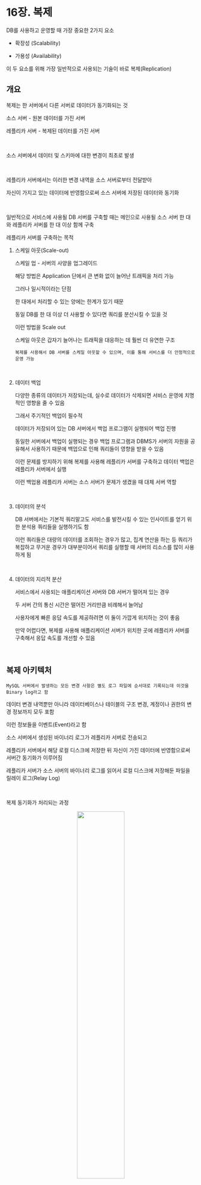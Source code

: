 # 16장. 복제

DB를 사용하고 운영할 때 가장 중요한 2가지 요소

- 확장성 (Scalability)

- 가용성 (Availability)

이 두 요소를 위해 가장 일반적으로 사용되는 기술이 바로 복제(Replication)

## 개요

복제는 한 서버에서 다른 서버로 데이터가 동기화되는 것

소스 서버 - 원본 데이터를 가진 서버 

레플리카 서버 - 복제된 데이터를 가진 서버

<br>

소스 서버에서 데이터 및 스키마에 대한 변경이 최초로 발생

<br>

레플리카 서버에서는 이러한 변경 내역을 소스 서버로부터 전달받아 

자신이 가지고 있는 데이터에 반영함으로써 소스 서버에 저장된 데이터와 동기화

<br>

일반적으로 서비스에 사용될 DB 서버를 구축할 때는 메인으로 사용될 소스 서버 한 대와 레플리카 서버를 한 대 이상 함께 구축

레플리카 서버를 구축하는 목적

1. 스케일 아웃(Scale-out)

    스케일 업 - 서버의 사양을 업그레이드

    해당 방법은 Application 단에서 큰 변화 없이 늘어난 트래픽을 처리 가능

    그러나 일시적이라는 단점

    한 대에서 처리할 수 있는 양에는 한계가 있기 때문

    동일 DB를 한 대 이상 더 사용할 수 있다면 쿼리를 분산시킬 수 있을 것

    이런 방법을 Scale out

    스케일 아웃은 갑자기 늘어나는 트래픽을 대응하는 데 훨씬 더 유연한 구조

    `복제를 사용해서 DB 서버를 스케일 아웃할 수 있으며, 이를 통해 서비스를 더 안정적으로 운영 가능`

<br>

2. 데이터 백업

    다양한 종류의 데이터가 저장되는데, 실수로 데이터가 삭제되면 서비스 운영에 치명적인 영향을 줄 수 있음

    그래서 주기적인 백업이 필수적

    데이터가 저장되어 있는 DB 서버에서 백업 프로그램이 실행되어 백업 진행

    동일한 서버에서 백업이 실행되는 경우 백업 프로그램과 DBMS가 서버의 자원을 공유해서 사용하기 때문에 백업으로 인해 쿼리들이 영향을 받을 수 있음

    이런 문제를 방지하기 위해 복제를 사용해 레플리카 서버를 구축하고 데이터 백업은 레플리카 서버에서 실행

    이런 백업용 레플리카 서버는 소스 서버가 문제가 생겼을 때 대체 서버 역할

<br>

3. 데이터의 분석

    DB 서버에서는 기본적 쿼리말고도 서비스를 발전시킬 수 있는 인사이트를 얻기 위한 분석용 쿼리들을 실행하기도 함

    이런 쿼리들은 대량의 데이터를 조회하는 경우가 많고, 집계 연산을 하는 등 쿼리가 복잡하고 무거운 경우가 대부분이어서 쿼리를 실행할 때 서버의 리소스를 많이 사용하게 됨

<br>

4. 데이터의 지리적 분산

    서비스에서 사용되는 애플리케이션 서버와 DB 서버가 떨어져 있는 경우

    두 서버 간의 통신 시간은 떨어진 거리만큼 비례해서 늘어남

    사용자에게 빠른 응답 속도를 제공하려면 이 둘이 가깝게 위치하는 것이 좋음

    만약 어렵다면, 복제를 사용해 애플리케이션 서버가 위치한 곳에 레플리카 서버를 구축해서 응답 속도를 개선할 수 있음


<br>

## 복제 아키텍처

`MySQL 서버에서 발생하는 모든 변경 사항은 별도 로그 파일에 순서대로 기록되는데 이것을 Binary log라고 함`

데이터 변경 내역뿐만 아니라 데이터베이스나 테이블의 구조 변경, 계정이나 권한의 변경 정보까지 모두 포함

이런 정보들을 이벤트(Event)라고 함

소스 서버에서 생성된 바이너리 로그가 레플리카 서버로 전송되고

레플리카 서버에서 해당 로컬 디스크에 저장한 뒤 자신이 가진 데이터에 반영함으로써 서버간 동기화가 이루어짐

레플리카 서버가 소스 서버의 바이너리 로그를 읽어서 로컬 디스크에 저장해둔 파일을 릴레이 로그(Relay Log)

<br>

복제 동기화가 처리되는 과정

<p align="center"><img src="./images/16_1.png" width="50%"></p>

<br>

MySQL의 복제는 세 개의 스레드에 의해 작동하는데

이 세 스레드 중 하나는 소스 서버에 존재

나머지 2개의 스레드는 레플리카 서버에 존재

<br>

각 스레드의 역할

- 바이너리 로그 덤프 스레드(Binary Log Dump Thread)

    레플리카 서버는 데이터 동기화를 위해 소스 서버에 접속해 바이너리 로그 정보를 요청

    `소스 서버에서는 레플리카 서버가 연결될 때 내부적으로 바이너리 로그 덤프 스레드를 생성해서 바이너리 로그의 내용을 레플리카 서버로 전송`

    레플리카로 보낼 각 이벤트를 읽을 때 일시적으로 바이너리 로그에 잠금을 수행하며, 이벤트를 읽고난 후에는 바로 잠금 해제

    소스 서버에서 SHOW PROCESSLIST 명령을 통해 확인 가능

<br>

- 레플리케이션 I/O 스레드(Replication I/O Thread)

    복제가 시작(START REPLICA 또는 START SLAVE)되면 레플리카 서버는 I/O 스레드를 생성하고, 복제가 멈추면(STOP REPLICA 또는 STOP SLAVE) I/O 스레드는 종료

    I/O 스레드는 소스 서버의 바이너리 로그 덤프 스레드로부터 바이너리 로그 이벤트를 가져와 로켈 서버의 파일(릴레이 로그)로 저장하는 역할을 담당

    `소스 서버의 바이너리 로그를 읽어서 파일로 쓰는 역할만 하기에 I/O 스레드라고 명명`

    이 스레드의 상태는 MySQL의 복제 현황을 보여주는 SHOW REPLICA STATUS(SHOW SLAVE STATUS) 명령의 결과에서 
    
    Replica_IO_Running(또는 Slave_IO_running) 칼럼에 표시된 값을 통해 확인

<br>

- 레플리케이션 SQL 스레드(Replication SQL Thread)

    레플리케이션 I/O 스레드가 소스 서버로부터 가져온 바이너리 로그 이벤트들을 로컬 파일로 기록하는 역할이라면

    레플리케이션 SQL 스레드는 I/O 스레드에 의해 작성된 릴레이 로그 파일의 이벤트들을 읽고 실행

    스레드의 상태는 MySQL의 복제 현황을 보여주는 SHOW REPLICA STATUS(SHOW SLAVE STATUS) 명령의 결과에서 
    
    Replica_SQL_Running(또는 Slave_SQL_running) 칼럼에 표시된 값을 통해 확인


<br>

레플리카 서버에서 레플리케이션 I/O 스레드와 SQL 스레드는 서로 독립적으로 동작

그러므로 만약 SQL 스레드에서 이벤트를 적용하는 게 느리더라도 I/O 스레드는 정상적으로 소스 서버로부터 이벤트를 읽어올 수 있음

레플리카 서버에 문제가 생기더라도 소스 서버는 전혀 영향을 받지 않음

하지만 소스 서버에 문제가 생기면 레플리카 서버의 I/O 스레드가 정상적으로 동작하지 않게 되면 복제는 에러를 발생시키고 바로 중단

<br>

복제가 시작되면 레플리카 서버는 릴레이 로그를 비롯해서 총 3가지 유형의 복제 관련 데이터를 생성하고 관리

- 릴레이 로그(Relay Log)

    `레플리케이션 I/O 스레드에 의해 작성되는 파일로, 소스 서버의 바이너리 로그에서 읽어온 이벤트(트랜잭션) 정보가 저장`

    릴레이 로그는 바이너리 로그와 마찬가지로 현재 존재하는 릴레이 로그 파일의 목록이 담긴 인덱스 파일과 실제 이벤트 정보가 저장돼 있는 로그 파일들로 구성

    릴레이 로그에 저장된 트랜잭션 이벤트들은 레플리케이션 SQL 스레드에 의해 레플리카 서버에 적용

<br>

- 커넥션 메타데이터(Connection Metadata)

    레플리케이션 I/O 스레드에서 `소스 서버로 연결할 때 사용하는 DB 계정 정보 및 현재 읽고 있는 소스 서버의 바이너리 파일명과 파일 내 위치 값` 등이 담겨져 있으며
    
    mysql.slave_master_info 테이블에 저장

<br>

- 어플라이어 메타데이터(Applier Metadata)

    `레플리케이션 SQL 스레드에서 릴레이 로그로 저장된 소스 서버의 이벤트들을 레플리카 서버에 적용(Replay)하는 컴포넌트를 어플라이어(Applier)`라고 함

    어플라이어 메타데이터는 최근 적용된 이벤트에 대해 해당 이벤트가 저장돼 있는 릴레이 로그 파일명과 파일 내 위치 정보 등을 담고 있고
    
    레플리케이션 SQL 스레드는 이 정보들을 바탕으로 레플리카 서버에 나머지 이벤트들을 적용

    mysql.slave_relay_log_info 테이블에 저장

<br>

커넥션과 어플라이어 메타데이터는 MySQL의 시스템 변수인 master_info_repository와 relay_log_info_repository를 통해 어떤 형태로 데이터를 관리할지 설정할 수 있는데

설정 가능한 값으로는 FILE과 TABLE의 두 가지가 존재

FILE로 설정하면 커넥션 메타데이터와 어플라이어 메타데이터는 각각 MySQL의 데이터 디렉터리에서 master.info와 relay-log.info라는 파일로 관리되며

두 파일의 경로는 --master-info-file 옵션과 relay_log_info_file 시스템 변수를 이용해 사용자가 원하는 경로의 파일로 지정할 수 있음

<br>

TABLE로 설정하면 `mysql db 내 slave_master_info와 slave_relay_log_info 테이블에 각각의 데이터가 저장`

<br>

이 두 시스템 변수들은 MySQL 8.0.2 버전부터 `기본 값이 TABLE로 변경`됐으며,

FILE 타입은 향후 버전에서 제거될 예정

FILE로 설정하는 경우 레플리케이션 I/O 스레드와 SQL 스레드가 동작할 때 이 두 파일의 내용이 동기화되지 않는 경우가 빈번하게 발생

예를 들어, 레플리카 서버가 비정상 종료가 되면 실제 적용된 바이너리 로그 위치와 파일에 저장된 위치가 일치하지 않거나 파일 자체가 손상되어 복제가 재시작되지 못하는 경우가 발생하곤 했음

<br>

TABLE로 설정하면 두 정보들이 모두 InnoDB 스토리지 엔진 기반의 테이블로 관리되고

특히 `레플리케이션 SQL 스레드가 트랜잭션을 적용할 때 slave_relay_log_info 테이블의 데이터도 같은 시점에 아토믹하게 업데이트되므로 MySQL이 갑자기 종료됐다고 하더라도 다시 구동했을 때 문제없이 복제 진행 가능`

이를 크래시 세이프 복제(crash-safe replication)이라고 함

<br>

## 복제 타입

소스 서버의 바이너리 로그에 기록된 변경 내역(바이너리 로그 이벤트)들을 식별하는 방식에 따라 바이너리 로그 파일 위치 기반 복제(Binary Log File Position Based Replication)와 글로벌 트랜잭션 ID 기반 복제(Global Transaction Identifiers Based Replication)로 나뉨

<br>

### 바이너리 로그 파일 위치 기반 복제

바이너리 로그 파일 위치 기반 복제는 MySQL에 복제 기능이 처음 도입됐을 때부터 제공된 방식으로

레플리카 서버에서 소스 서버의 바이너리 로그 파일명과 파일 내에서의 위치(Offset 또는 Position)로 개별 바이너리 로그 이벤트를 식별해서 복제가 진행되는 형태를 말함

<br>

`복제를 처음 구축할 때 레플리카 서버에 소스 서버의 어떤 이벤트부터 동기화를 수행할 것인가에 대한 정보를 설정해야 함`

또한, 복제가 설정된 레플리카 서버는 소스 서버의 어느 이벤트까지 로컬 디스크로 가져왔고 또 적용했는지에 대한 정보를 관리하며, 소스 서버에 해당 정보를 전달해 그 이후의 바이너리 로그 이벤트들을 가져옴

따라서 소스 서버에서 발생한 각 이벤트에 대한 식별이 반드시 필요

<br>

`바이너리 로그 파일 위치 기반 복제에서는 이런 이벤트 하나하나를 소스 서버의 바이너리 로그 파일명과 파일 내에서의 위치 값(File Offset)의 조합으로 식별`

레플리카 서버에서는 이처럼 각 이벤트들을 식별하고 자신의 적용 내역을 추적함으로써 복제를 일시적으로 중단할 수 있으며 재개할 때도 자신이 마지막으로 적용했던 이벤트 이후의 이벤트들을 다시 읽어올 수 있음

<br>

복제에 참여한 MySQL 서버들이 모두 고유한 server_id 값을 가지고 있어야 한다는 것도 중요한 부분

바이너리 로그에는 각 이벤트별로 이 이벤트가 최초로 발생한 MySQL 서버를 식별하기 위해 server_id 값도 저장됨

server_id는 MySQL 서버의 시스템 변수 중 하나로 사용자가 MySQL 서버마다 원하는 값으로 설정할 수 있고 기본값은 1

<br>

`바이너리 로그 파일에 기록된 이벤트가 레플리카 서버에 설정된 server_id 값과 동일한 server_id 값을 가지는 경우 레플리카 서버에서는 해당 이벤트를 적용하지 않고 무시하게 됨`

자신의 서버에서 발생한 이벤트로 간주해서 적용하지 않기 때문

이러한 부분을 제대로 인지하고 사용하지 않으면 복제가 의도한 방향과는 다르게 동작할 수 있음

바이너리 로그 파일 위치 기반으로 복제를 구축할 때 이 점을 반드시 숙지해서 고유한 server_id 값을 갖도록 설정해야 함

> server_id를 바꿔야겠네?

<br>

#### 바이너리 로그 파일 위치 기반의 복제 구축

복제를 설정할 때는 각 서버에 데이터가 이미 존재하는지 여부와 복제를 어떻게 활용할 것인지 등에 따라 복제 설정 과정과 구축 방법이 달라짐

1대로 구성해서 사용하던 MySQL 서버에 새로운 레플리카 서버를 바이너리 로그 파일 위치 기반의 복제로 연결하는 과정을 살펴보자

<br>

##### 설정 준비

소스 서버에서 반드시 바이너리 로그가 활성화돼 있어야 하며,

바이너리 로그 파일 위치 기반 복제 설정을 위해서는 복제 구성원이 되는 각 서버가 고유한 server_id를 가져야 함

바이너리 로그는 기본적으로 활성화되어 있으며 데이터 디렉터리 밑에 binlog 라는 이름으로 바이너리 로그 파일이 자동으로 생성

server_id는 기본적으로 1로 설정되는데, 각각 고유한 값을 가져야 하기에 기본 값이 아닌 다른 값으로 설정하는 것이 좋음

추가적으로 필요에 따라 바이너리 로그 동기화 방식, 바이너리 로그를 캐시하기 위한 메모리 크기, 바이너리 로그 파일 크기, 보관 주기 등을 지정 가능

<p align="center"><img src="./images/16_2.png" width="60%"></p>

<br>

현재 사용되고 있는 바이너리 로그 파일의 이름은 "binlog.000007"이며 위치는 22449라는 것을 알 수 있음

위치는 실제 파일의 바이트 수를 의미하며 그냥 위치 값이라고 생각하면 됨

MySQL 서버가 트랜잭션을 계속 처리하고 있는 중이라면 이 값은 계속 증가할 것


<br>

레플리카 서버도 고유한 server_id만 설정해도 됨

복제를 위해 생성하는 릴레이 로그 파일도 복제 설정시 기본적으로 데이터 디렉터리 밑에 자동 생성

relay_log 시스템 변수로 파일 위치나 파일명을 따로 설정 가능

릴레이 로그에 기록된 이벤트가 적용되면 레플리카 서버가 자동으로 삭제

relay_log_purge 시스템 변수로 자동 삭제가 아닌 유지도 가능

레플리카 서버는 읽기 전용으로 read_only 설정도 함께 사용하는 편이 좋고

소스 서버 장애로 레플리카 서버가 소스 서버로 승격될 수 있음을 고려하면 log_slave_updates 시스템 변수도 명시하는 것이 좋음

복제에 의한 데이터 변경 사항은 자신의 바이너리 로그에 기록하지 않는데 log_slave_updates 시스템 변수로 기록 가능하게 변경 가능

<br>

##### 복제 계정 준비

레플리카 서버가 사용할 계정을 복제용 계정

새로운 계정을 만들 필요 없이 기존 사용 중인 계정에 복제 관련 권한을 추가로 부여해도 되지만

복제에서 사용되는 계정의 비밀번호는 커넥션 메타데이터에 평문으로 저장되므로

보안 측면을 고려해서 복제에 사용되는 권한만 주어진 별도의 계정을 생성해 사용하는 것이 좋음

<br>

복제용 계정은 복제를 시작하기 전 소스 서버에 미리 준비돼 있어야 하며 반드시 REPLICATION SLAVE 권한을 가지고 있어야 함

<p align="center"><img src="./images/16_3.png" width="60%"></p>

<br>

##### 데이터 복사

이제 소스 서버의 데이터를 레플리카 서버로 가져와서 적재해야 하는데

mysqldump 같은 툴을 이용해 소스 서버에서 데이터를 내려받아 레플리카 서버로 복사하면 됨

<br>

mysqldump로 소스 서버 데이터를 덤프할 때는 --single-transaction과 --master-data라는 두 옵션을 반드시 사용

`--single-transaction` 옵션은 데이터를 덤프할 때 하나의 트랜잭션을 사용해 덤프가 진행되게 해서 

mysqldump가 테이블이나 레코드에 잠금을 걸지 않고 InnoDB 테이블들에 대해 일관된 데이터를 덤프받을 수 있게 함

<br>

`--master-data` 옵션은 덤프 시작 시점의 소스를 서버의 바이너리 로그 파일명과 위치 정보를 포함하는 복제 설정 구문(CHANGE REPLICATION SOURCE TO 또는 CHANGE MASTER TO)이 덤프 파일 헤더에 기록될 수 있게 하는 옵션으로 ,복제 연결을 위해 반드시 필요한 옵션

<br>

--master-data 옵션을 사용할 때 mysqldump는 MySQL 서버에서 FLUSH TABLES WITH READ LOCK 명령을 실행해 글로벌 락을 거는데 이는 바이너리 로그의 위치(사이즈)를 순간적으로 고정시키기 위함


옵션을 1 또는 2로 설정할 수 있으며,

1로 설정되면 덤프 파일 내의 복제 설정 구문(CHANGE REPLICATION SOURCE TO 또는 CHANGE MASTER TO)이 실제 실행 가능한 형태로 기록

2로 설정되면 해당 구문이 주석으로 처리되어 참조만 할 수 있는 형태로 기록

<p align="center"><img src="./images/16_4.png" width="80%"></p>

파일명 앞에 주소를 넣으면 해당 주소로 저장이 되며 파일명만 적으면 현재 위치에 파일이 저장됨

<details>
<summary>각 명령어에 대한 의미</summary>

#### `--opt`

`--opt` 옵션은 다음의 여러 옵션을 결합한 것입니다. 이는 기본적으로 데이터베이스 덤프의 속도를 높이고, 백업 및 복원의 효율성을 향상시키기 위해 사용됩니다. 

`--opt`는 기본적으로 `mysqldump`에 포함되어 있습니다. `--opt`는 다음 옵션들을 포함합니다:

- `--add-drop-table`: 각 테이블 덤프 전에 `DROP TABLE` 문을 추가합니다.
- `--add-locks`: 덤프하는 동안 각 테이블에 `LOCK TABLES` 문을 추가합니다.
- `--create-options`: 테이블 생성 시 추가적인 옵션을 포함합니다.
- `--disable-keys`: 데이터가 삽입되는 동안 외래 키 검사를 비활성화합니다.
- `--extended-insert`: 여러 행을 포함하는 INSERT 문을 사용하여 덤프 파일의 크기를 줄이고, 덤프 및 로드 속도를 높입니다.
- `--quick`: `SELECT` 문을 실행할 때, 서버가 데이터를 하나씩 클라이언트로 보내도록 합니다.
- `--lock-tables`: 덤프를 생성하는 동안 테이블을 잠급니다.
- `--set-charset`: 덤프 파일에 캐릭터 세트를 설정합니다.

`--opt`를 사용하면 위의 옵션들이 모두 활성화되어 덤프 과정이 최적화됩니다.

#### `--routines`

`--routines` 옵션은 데이터베이스 내의 저장 프로시저 및 함수를 포함합니다. 이를 사용하지 않으면, 덤프 파일에 이러한 객체들이 포함되지 않습니다.

- **사용 예시**: 데이터베이스에 저장 프로시저와 함수가 많이 사용될 경우, 백업 및 복원 시 이 옵션을 사용하여 해당 객체들을 포함할 수 있습니다.

#### `--triggers`

`--triggers` 옵션은 테이블에 정의된 트리거를 포함합니다. 기본적으로 `mysqldump`는 트리거를 덤프하지 않으므로, 이 옵션을 명시적으로 지정해야 합니다.

- **사용 예시**: 데이터베이스에 트리거가 정의되어 있는 경우, 백업 및 복원 시 이 옵션을 사용하여 해당 트리거를 포함할 수 있습니다.

#### `--hex-blob`

`--hex-blob` 옵션은 BLOB 및 BINARY 데이터를 16진수 형식으로 덤프합니다. 이는 BLOB 데이터를 보다 안전하게 덤프하고 복원하기 위해 사용됩니다.

- **사용 예시**: BLOB 또는 BINARY 데이터를 포함한 테이블을 백업할 때, 이 옵션을 사용하여 데이터를 안전하게 저장할 수 있습니다. 16진수 형식은 데이터 손실 없이 BLOB 데이터를 정확히 복원하는 데 유리합니다.

#### 요약

- `--opt`: 백업 및 복원 효율성을 높이기 위해 여러 최적화 옵션을 포함합니다.
- `--routines`: 저장 프로시저 및 함수를 덤프 파일에 포함합니다.
- `--triggers`: 테이블에 정의된 트리거를 덤프 파일에 포함합니다.
- `--hex-blob`: BLOB 및 BINARY 데이터를 16진수 형식으로 덤프하여 데이터 손실을 방지합니다.

</div>
</details>

<br>

데이터 덤프가 완료되면 source_data.sql 파일을 레플리카 서버로 옮겨 데이터 적재를 진행

<details>
<summary>옮기는 법</summary>

가장 일반적인 방법은 scp (Secure Copy) 명령어를 사용하는 것

#### EC2에서 로컬
```linux
scp -i /path/to/your-ssh-key.pem ec2-user@ec2-public-ip:/path/to/source/mydatabase_dump.sql /local/path/to/destination/
```

인데 내 ip는 퍼블릭이 아닌 프라이빗이어서 데이터를 로컬로 보내기 어려움
</div>
</details>
<br>


** 데이터 적재 명령어 입력하기 **


--master-data 옵션으로 소스 서버에 FLUSH TABLES WITH READ LOCK 명령이 실행되기 전에 MySQL 서버에서 이미 장시간 동안 실행 중인 쿼리가 있다면

글로벌 락 명령어가 실행 중인 쿼리에서 참조하고 있는 테이블들에 대한 잠금을 얻을 수 없어서 완료되지 못하고 대기하게 됨

글로벌 락 명령어가 대기하고 있는 상황이라면 뒤로 유입되는 다른 쿼리들도 대기할수 있으므로

mysqldump를 실행하기 전에 장시간 실행 중인 쿼리가 있는지 미리 확인하는 것이 좋음

그리고 mysqldump를 실행한 후에도 같은 대기현상이 발생하고 있지는 않는지 한번 더 확인하는 것이 좋음

<br>

##### 복제 시작

<p align="center"><img src="./images/16_5.png" width="50%"></p>

<br>

소스 서버와 레플리카 서버의 데이터 상태가 어떤지, 복제를 시작하면 어떻게 동기화가 진행되는지 살펴보자

예를 들어, 10시 30분에 mysqldump를 이용해 소스 서버의 데이터를 백업받아 11시 20분 쯤에 레플리카 서버에 모두 적재

의미

-> 10시 30분까지 있었던 소스 서버의 데이터들을 백업해서 레플리카 서버로 이동시킴

<br>

소스 서버와 레플리카 서버 간의 복제를 설정해보자

복제를 설정하는 명령은 CHANGE REPLICATION SOURCE TO(or CHANGE MASTER TO) 명령으로, mysqldump로 백업 받은 파일의 헤더 부분에서 해당 명령어를 참조할 수 있음

백업받은 파일은 크기가 크기 때문에 vi 같은 텍스트 편집기 보다는 less 같은 페이지 단위 뷰어를 이용해서 파일을 열자

대략 24번째 줄에 있는 CHANGE MASTER로 시작하는 줄만 텍스트 편집기에 복사해두자


** 복제 설정 명령 ** 


<br>

SOURCE_HOST는 레플리카 서버에서 복제 연결할 소스 서버를 의미, 소스 서버의 IP 혹은 도메인 정보를 넣으면 됨

SOURCE_PORT에는 소스 서버에서 구동 중인 MySQL 서버의 포트 번호를 넣어야 함

SOURCE_USER 및 SOURCE_PASSWORD 에는 복제용 계정 정보

SOURCE_LOG_FILE,SOURCE_LOG_POS 에는 복제를 시작하고자 하는 바이너리 로그 파일명과 위치 값

GET_SOURCE_PUBLIC_KEY는 RSA 키 기반 비밀번호 교환 방식의 통신을 위해 공개 키를 소스 서버에 요청할 것인지 여부를 나타냄

<details>
<summary>RSA 키 기반 비밀번호 교환 방식</summary>

RSA 암호화를 사용하면 사용자는 공개적으로 공유할 수 있는 공개 키라는 코드로 메시지를 암호화할 수 있습니다. 

특정 RSA 알고리즘의 수학적 특성으로 인해, 사용자가 공개 키를 사용하여 메시지를 암호화하고 나면 개인 키로만 이를 복호화할 수 있습니다.

사용자는 공개 키와 개인 키를 한 쌍씩 가지고 있으며, 후자는 비밀로 유지됩니다.

</div>
</details>
<br>


복제 설정에 보안된 연결과 관련 옵션들을 명시하지 않아 레플리카와 소스 서버가 암호화되지 않는 통신 방식으로 연결되는 경우 해당 에러 발생

** 에러문 사진 **

<br>

이 명령을 그대로 레플리카 서버의 MySQL에 로그인 해서 실행한 뒤

SHOW REPLICA STATUS 명령을 실행해보면

복제 관련 정보가 레플리카 서버 MySQL에 등록돼 있는 것을 확인할 수 있음

하지만 Replica_IO_Running과 Replica_SQL_Running 칼럼 값이 No로 되어 있는데

이것은 복제 관련 정보가 등록만 된 것이지 동기화가 시작되지는 않았음을 의미

이 상태에서 START REPLICA 명령을 실행 (START REPLICA 명령이 11:45에 실행된 것)

Replica_IO_Running과 Replica_SQL_Running 칼럼 값이 Yes로 바뀌면서

레플리카 서버는 10:30 ~ 11:45까지의 데이터 변경 사항들을 소스 서버로부터 가져와 적용하게 됨

<br>

SHOW REPLICA STATUS의 Seconds_Behind_Source의 값이 0이되면 소스 서버와 레플리카 서버의 데이터가 완전히 동기화됐음을 의미
<br>

#### 바이너리 로그 파일 위치 기반의 복제에서 트랜잭션 건너뛰기

레플리카 서버에서 소스 서버로부터 넘어온 트랜잭션이 제대로 실행되지 못하고 에러가 발생해 복제가 멈추는 현상이 발생하기도

대부분은 사용자의 실수로 인해 발생

<p align="center"><img src="./images/16_6.png" width="60%"></p>

<br>

대표적인 에러가 중복 키 에러

심각한 문제인 경우, 레플리카 서버의 데이터를 모두 버리고 다시 구축한 뒤 복제를 재구성해야 할 수도 잇지만 문제되는 소스 서버의 트랜잭션을 무시하고 넘어가도록 처리해도 괜찮을수도

후자의 경우 sql_slave_skip_counter 시스템 변수로 문제되는 트랜잭션을 건너 뛸 수 있음

레플리카 서버에서 다음과 같이 중복된 키로 인해 INSERT 쿼리가 실패한 상태로 복제가 멈춰있다고 가정

<p align="center"><img src="./images/16_7.png" width="60%"></p>

<br>

해당 에러는 PK에 87이라는 값이 중복되어서 들어온 쿼리 때문에 발생

다음과 같이 복제를 중단한 후 sql_slave_skip_counter 변수의 값을 1로 지정해 레플리케이션 SQL 스레드를 재시작하면 레플리카 서버는 에러가 발생한 INSERT 쿼리를 건너뛰고 정상적으로 복제를 재개하게 됨

<p align="center"><img src="./images/16_8.png" width="60%"></p>

<br>

sql_slave_skip_counter 시스템 변수에는 적용하지 않고 건너뛸 바이너리 로그 이벤트 그룹 수를 지정

즉, sql_slave_skip_counter 시스템 변수가 1로 설정되면 실제로 DML 쿼리 문장 하나를 가진 바이너리 로그 이벤트 1개를 무시하는 것이 아니라 현재 이벤트를 포함한 이벤트 그룹을 무시하는 것

`이벤트 그룹은 트랜잭션을 지원하는 테이블의 경우에는 트랜잭션이 하나의 이벤트 그룹이 되며,`

`트랜잭션을 지원하지 않는 테이블에서는 DML 문장 하나하나가 이벤트 그룹이 됨`

만약 위의 예제에서 에러가 발생한 INSERT 문이 하나의 이벤트 그룹이었다면 INSERT 문 하나만 무시됐을 것이며, 

여러 DML 쿼리가 함께 포함된 이벤트 그룹이었다면 같은 이벤트 그룹에 속한 DML 쿼리들이 모두 무시됐을 것

<br>

실행되는 DML 쿼리들이 단순하게 하나의 트랜잭션에 DML 쿼리가 하나만 실행되는 형태라면 

sql_slave_skip_counter 시스템 변수에 지정한 개수가 곧 쿼리의 개수이므로

레플리카 서버에서 적용이 무시되는 쿼리의 개수를 알 수 있으며 특정 쿼리만 무시하게도 할 수 있을 것

<br>

하나의 트랜잭션에 여러 개의 DML 쿼리들이 포함되는 경우가 존재한다면 다른 쿼리들이 함께 무시될 수 있으므로 주의하자

<br>

### 글로벌 트랜잭션 아이디(GTID) 기반 복제

5.5 버전까지는 복제를 설정할 때 바이너리 로그 파일 위치 기반 복제만 가능했음

즉, 복제에서 각각의 이벤트(쿼리들)들이 바이너리 로그 파일명과 파일 내 위치 값의 조합으로 식별되는 것인데

문제는 이 같은 식별이 바이너리 로그 파일이 저장돼 있는 소스 서버에서만 유효하다는 것

<br>

동일한 이벤트가 레플리카 서버에서도 동일한 파일명의 동일한 위치에 저장된다는 보장이 없음

복제에 투입된 서버들마다 동일한 이벤트에 대해 서로 다른 식별 값을 갖게 되는 것

<br>

복제를 구성하는 서버들이 서로 호환되지 않는 정보를 이용해 복제를 진행함으로써 복제의 토폴로지를 변경하는 작업은 때로 거의 불가능할 때도 많았음

> 토폴로지 <br> 소스 서버와 복제 서버의 구성

복제 토폴로지의 변경은 주로 복제에 참여한 서버들 중 일부 서버에 장애가 발생했을 때 필요한데 토폴로지 변경이 어렵다는 것은 복제를 이용한 Failover(복구)가 어렵다는 의미

MHA나 MMM 그리고 Orchestrator같은 MySQL HA(고가용성) 솔루션들은 내부적으로 복잡한 바이너리 로그 파일 위치 계산을 수행하거나 때로는 포기해버리는 형태로 처리되기도 함

<br>

만약 소스 서버에서 발생한 각 이벤트들이 복제에 참여한 모든 MySQL 서버들에서 동일한 고유 식별 값을 가진다면 어떨까

장애가 발생해도 손쉽게 복제 토폴로지를 변경할 수 있으며, 장애 복구에 소요되는 시간도 줄 것

이처럼 소스 서버에서만 유효한 고유 식별 값이 아닌 복제에 참여한 서버들에게 고유하도록 각 이벤트에 부여된 식별값을 GTID라고 하며, 이를 기반으로 복제가 진행되는 형태를 GTID 기반 복제라고 함

<br>

#### GTID의 필요성

아마도 복제 구성이나 장애에 대한 복구 대책을 고민해본 사용자라면

바이너리 로그 파일 위치 기반 복제 방식의 문제점을 알고 있을 것

<br>

<p align="center"><img src="./images/16_9.png" width="50%"></p>

<br>



우리가 자주 사용하는 복제 토폴로지를 예로 들면

하나의 소스 서버에 2개의 레플리카 서버가 연결돼 있는 복제 토폴로지

주로 레플리카 서버를 읽기 부하 분산 및 통계나 배치용으로 구성할 때 많이 사용

<br>

예시 그림에서 소스 서버 A의 바이너리 로그 위치는 binary-log.000002:320이며 

레플리카 서버 B는 완전히 동기화되어 똑같이 binary-log.000002:320 바이너리 로그 이벤트까지 완전히 실행 완료된 상태

B 서버는 SELECT 쿼리 분산용으로, C 서버는 배치나 통계용으로 사용

레플리카 서버 C는 조금 지연이 발생해서 소스 서버의 binary-log.000002:120 위치까지만 복제가 동기화된 상태

<p align="center"><img src="./images/16_10.png" width="50%"></p>

<br>

그런데 소스 서버인 A에서 장애가 발생하면서 서버가 비정상적으로 종료됐다고 가정해보자

레플리카 서버 B와 C 중에서 하나를 소스 서버로 승격(Promotion)하고, A 서버로 연결돼 있던 클라이언트 커넥션을 새로 승격된 소스 서버로 교체하고자 할 것

A 서버로 연결돼 있던 클라이언트 커넥션을 새로 승격된 소스 서버로 교체하고자 할 것

복제는 모두 끊어지고 B 서버로 사용자 트래픽이 유입되고 있음

그러나 여전히 동기화되지 않은 상태여서 서비스에서 SELECT 용도로 사용할 수 없는 상태

B 서버가 새로운 소스 서버로 승격되면서 클라이언트의 쿼리 요청이 B 서버로 들어오기 시작하는데 

B 서버는 SELECT 쿼리의 부하 분산용이었기에 분산 SELECT 쿼리 처리와 더불어 기존 소스 서버의 역할까지 겹치면서 과부하가 될 것

그렇다면 B 서버가 처리했던 SELECT 쿼리를 C 서버로 옮겨서 실행하면 될 것

하지만 C 서버는 동기화가 되지 않은 상태에서 A 서버가 종료됐으므로 복제를 최종 시점까지 동기화할 방법이 없음

<br>

서버 B의 릴레이 로그가 지워지지 않고 남았다면

(릴레이 로그에는 소스 서버의 바이너리 로그 위치가 함께 기록돼있으므로) 

B 서버의 릴레이 로그를 가져와서 필요한 부분만 실행하면 복구가 가능

하지만 릴레이 로그는 불필요한 시점에 자동으로 삭제되기에 상당히 제한적인 방법

수동으로 직접 확인하는 방법은 간단한 문제가 아닐 뿐더러 자동화는 더 어려움

<p align="center"><img src="./images/16_11.png" width="50%"></p>

<br>

GTID로 복제가 되는 상황을 생각해보자

소스 서버와 서버 B는 완전히 동기화가 된 상태이며

C는 :98 GTID까지만 동기화가 된 상태

<p align="center"><img src="./images/16_12.png" width="50%"></p>

<br>

이 상태에서 A가 장애가 발생하면 B 서버를 C 서버의 소스 서버가 되도록 C 서버에서 

CHANGE REPLICATION SOURCE TO SOURCE_HOST='B', SOURCE_PORT=3306; 

명령을 실행하면 B 서버의 바이너리 로그 파일 명이 무엇인지 어느 위치부터 이벤트를 가져와야 하는지 입력할 필요 X

GTID의 뒤의 숫자만 다르고 모두 같기에 :98 이후의 바이너리 로그 이벤트를 가져와서 동기화하면 되기에 편함

<br>

트랜잭션의 ID를 글로벌하게 확장함에 따라 토폴로지 변경 시 동기화에 대한 문제가 간단하게 해결되었음

레플리카 확장, 축소, 통합과 같은 과정에서도 사용하면 문제를 해결할 수 있을 것

<br>

#### 글로벌 트랜잭션 아이디

GTID는 논리적인 의미로 물리적인 파일의 이름이나 위치와는 무관하게 생성됨

mySQL의 GTID는 서버에서 커밋된 각 트랜잭션과 연결된 고유 식별자로 해당 트랜잭션이 발생한 서버에서 고유할 뿐 아니라 그 서버에 속한 복제 토폴로지 내 모든 서버에서 고유함

커밋되어서 바이너리 로그에 기록된 트랜잭션에 한해서만 할당

단순 SELECT 쿼리나 sql_log_bin 설정이 비활성화되어 있는 상태에서 발생한 트랜잭션은 기록되지 않으므로 GTID가 할당되지 않음

<br>

소스 아이디와 트랜잭션 아이디 값의 조합으로 생성되는데 두 값은 :(콜론 문자)로 구분되어 표시

GTID = [source_id]:[transaction_id]

소스 아이디는 소스 서버를 식별하기 위한 값으로 MySQL 서버의 server_uuid 시스템 변수 값을 사용

트랜잭션 아이디는 서버에서 커밋된 트랜잭션 순서대로 부여되는 값으로 1부터 1씩 단조 증가하는 형태로 발급

<br>

server_uuid는 사용자가 별도로 설정하는 것이 아니라 MySQL 서버가 시작되면서 자동으로 부여되며 데이터 디렉터리에 auto.cnf라는 파일이 생성되는데 그 안에 server_uuid 값이 저장돼 있음

<p align="center"><img src="./images/16_13.png" width="70%"></p>

<br>

auto.cnf 파일은 삭제되더라도 서버를 재시작할 때 자동으로 다시 생성되며 이미 생성돼 있는 auto.cnf 파일을 가져다가 사용할 수도 있음

> Xtrabackup을 이용해서 백업해둔 소스 서버의 데이터 파일을 새로운 레플리카 서버 구축에 그대로 사용한다면 실수로 auto.cnf 파일까지 사용할 수 있음 <br><br> 이 경우 복제를 멈추고 MySQL을 종료한 뒤 auto.cnf 파일을 삭제한 후 다시 MySQL을 시작하면 새로운 UUID 값이 생성되므로 복제 재개 시 문제없이 다시 연결 가능

> auto.cnf는 리눅스에서 /var/lib/mysql 에 위치하고 있음


<br>

현재 사용되고 있는 GTID 값을 확인하려면 mysql DB 내의 gtid_executed 테이블을 조회하거나 gtid_executed 시스템 변수를 통해 확인 가능 

<details>
<summary>gtid_executed 삽질 과정</summary>

<p align="center"><img src="./images/16_14.png" width="90%"></p>

왜 gtid_executed 안나오지..?

<p align="center"><img src="./images/16_16.png" width="40%"></p>

gtid_mode가 꺼져 있었음

<p align="center"><img src="./images/16_17.png" width="40%"></p>

<p align="center"><img src="./images/16_18.png" width="90%"></p>

default가 OFF였음

<p align="center"><img src="./images/16_19.png" width="70%"></p>

성공!

</div>
</details>
<br>

<p align="center"><img src="./images/16_19.png" width="70%"></p>

<p align="center"><img src="./images/16_23.png" width="70%"></p>

<p align="center"><img src="./images/16_24.png" width="50%"></p>

<p align="center"><img src="./images/16_20.png" width="40%"></p>

<p align="center"><img src="./images/16_21.png" width="50%"></p>

<br>

하나 이상의 GTID 값으로 구성돼 있는 것을 GTID 셋이라고 하며 동일한 서버에서 생성된 연속하는 GITD 값은 축소시켜 범위로 보여지며

범위 값과 단일 값이 하나의 표현식으로 나타날 수도 있음

또한 서로 다른 UUID를 가지는 GTID 값들도 포함될 수 있는데, 기존과 달느 값으로 변경됐거나 여러 서버에서 데이터를 복제해오는 경우에 해당

<br>

앞서 언급했던 mysql.gtid_executed 테이블은 단순히 현재 실행된 GTID 값을 저장하는 것 이외에 내부적으로 중요한 역할을 하는데 

레플리카 서버에서 바이너리 로그가 비활성화돼 있는 상태에서 GTID 기반 복제를 사용할 수 있게 하고 

바이너리 로그가 손실되는 상황에서도 GTID 값은 보존될 수 있게 함

<br>

mysql.gtid_executed 테이블은 InnoDB 스토리지 엔진으로 설정

8.0.17 이상 버전을 사용할 경우(현재 아마존 리눅스의 경우 8.0.37 ver) 매 트랜잭션이 커밋될 때마다 

mysql.gtid_executed 테이블에도 GTID 값이 바로 저장

8.0.17 미만이거나 InnoDB가 아닌 스토리지 엔진을 사용하는 경우 GTID 값은 바이너리 로그 파일이 로테이션되거나 MySQL 서버가 종료될 때만 mysql.gtid_executed 테이블에 저장

<br>

<p align="center"><img src="./images/16_22.png" width="50%"></p>

<br>

mysql.gtid_executed 테이블에는 실행된 모든 트랜잭션들에 대해 GTID 값이 저장되므로 시간이 지남에 따라 많은 데이터가 쌓일 수 있음

그동안 실행됐던 GTID들은 보존할 필요가 없기도 하고 불필요한 디스크 공간을 차지하므로 주기적으로 mysql.gtid_executed 테이블에 쌓여있는 전체 데이터를 하나의 데이터로 압축

여기서 압축은 interval_start와 interval_end를 연속된 것끼리 모아서 1건으로 만드는 것을 의미

<br>

mysql.gtid_executed 테이블에 대한 압축은 바이너리 로그 활성화 여부에 따라 압축을 수행하는 조건이 달라지는데

바이너리 로그가 활성화돼 있는 경우 바이너리 로그 파일이 로테이션 될 때 자동으로 압축이 수행

<details>
<summary>바이너리 로그 파일 로테이션</summary>

<p align="center"><img src="./images/16_25.png" width="60%"></p>

<p align="center"><img src="./images/16_26.png" width="60%"></p>

바이너리 로그 파일 로테이션은 max_binlog에 설정된 값에 도달하거나 서버가 재시작되거나 FLUSH 될 떄 

새로운 로그 파일이 생성되는 것과는 다르지만 binlog_expire_logs_seconds 시스템 변수로 설정된 초가 지나면 삭제되는 것도 있었음 기본 설정은 30일

</div>
</details>
<br>

바이너리 로그가 활성화되어 있지 않은 경우 thread/sql/compress_gtid_table이라는 별도의 포그라운드 스레드에 의해 수행되는데

 MySQL 서버에서 실행된 트랜잭션 수가 gtid_executed_compression_period 시스템 변수에 수까지 도달하면 스레드에서 압축을 수행하고 슬립 모드로 돌아감

 <p align="center"><img src="./images/16_27.png" width="60%"></p>

<br>

기본 값은 0이며 0으로 설정되면 계속 슬립 모드 상태를 유지하고 압축을 수행하지 않으며 필요에 따라 자동으로 실행

<br>

#### 글로벌 트랜잭션 아이디 기반의 복제 구축

GTID를 활성하는 것과 GTID 기반의 복제를 사용하는 것은 별개이며

GTID 활성화는 GTID 복제를 위한 하나의 조건

<br>

GTID는 활성화되어 있더라도 복제는 바이너리 로그 파일 위치 기반 복제를 사용할 수 있음

그래서 소스 서버에 GTID가 활성화가 안되어 있다면 활성화해서 GTID 기반 복제를 적용할 수 있음

<br>

##### 설정 준비

복제에 참여하는 모든 서버들이 gtid가 활성화돼 있어야 하며 각 서버의 server_id 및 server_uuid가 복제 그룹내에서 고유해야 함

<p align="center"><img src="./images/16_28.png" width="40%"></p>

<p align="center"><img src="./images/16_29.png" width="40%"></p>

<br>

<details>
<summary>각 설정의 의미</summary>

이미지에서 제공된 `my.cnf` 설정 파일 내용은 MySQL에서 GTID(Global Transaction ID) 기반 복제를 구성하기 위한 슬레이브(레플리카) 서버 설정입니다. 각각의 설정 항목이 어떤 의미를 갖는지 설명해 드리겠습니다.

```ini
gtid_mode=ON
enforce_gtid_consistency=ON
server_id=2222
relay_log=/var/lib/mysql/relay_log
relay_log_purge=ON
read_only
log_slave_updates
```

### 설정 항목 설명

1. **`gtid_mode=ON`**:
   - **설명**: GTID 기반 복제를 활성화합니다. 이 설정을 통해 MySQL은 각 트랜잭션에 고유한 GTID를 부여하고, 이를 사용하여 복제를 관리합니다.
   - **필요성**: GTID 기반 복제는 더 간편한 복제 설정, 자동 페일오버, 일관된 트랜잭션 관리 등을 가능하게 합니다.

2. **`enforce_gtid_consistency=ON`**:
   - **설명**: GTID 일관성을 강제합니다. 이는 GTID 기반 복제에서 안전하지 않은 트랜잭션이 실행되지 않도록 합니다.
   - **필요성**: GTID 일관성을 보장하여 데이터의 무결성을 유지하고, GTID 복제 환경에서 일관성을 유지할 수 있습니다.

3. **`server_id=2222`**:
   - **설명**: 이 서버에 고유한 ID를 할당합니다. 복제 환경에서 각 서버는 고유한 `server_id`를 가져야 합니다.
   - **필요성**: `server_id`는 복제 환경에서 마스터와 슬레이브 서버를 구분하고, 복제 로그에서 트랜잭션의 출처를 식별하는 데 사용됩니다.

4. **`relay_log=/var/lib/mysql/relay_log`**:
   - **설명**: 슬레이브 서버에서 릴레이 로그 파일의 경로를 지정합니다. 릴레이 로그는 슬레이브 서버가 마스터 서버로부터 받은 바이너리 로그를 저장하는 파일입니다.
   - **필요성**: 릴레이 로그 파일 경로를 지정함으로써, 복제된 데이터가 저장되는 위치를 명확히 합니다.

5. **`relay_log_purge=ON`**:
   - **설명**: 사용되지 않는 릴레이 로그 파일을 자동으로 삭제합니다.
   - **필요성**: 오래된 릴레이 로그 파일이 디스크 공간을 차지하지 않도록 관리하여 저장 공간을 절약하고 성능을 유지합니다.

6. **`read_only`**:
   - **설명**: 서버를 읽기 전용 모드로 설정합니다. 슬레이브 서버는 데이터를 수정하지 않고 읽기만 할 수 있습니다.
   - **필요성**: 슬레이브 서버에서 데이터 수정이 발생하지 않도록 보장하여 데이터 일관성을 유지합니다. 관리자 계정은 예외적으로 쓰기 권한을 가질 수 있습니다.

7. **`log_slave_updates`**:
   - **설명**: 슬레이브 서버에서 받은 업데이트를 자체 바이너리 로그에 기록합니다.
   - **필요성**: 슬레이브 서버가 다른 슬레이브 서버의 마스터로 작동할 때 필요합니다. 이는 체인 복제(다중 슬레이브 복제) 설정에 유용합니다.

### 요약

- **GTID 모드와 일관성**: `gtid_mode=ON`, `enforce_gtid_consistency=ON` 설정을 통해 GTID 기반 복제를 활성화하고 일관성을 유지합니다.
- **서버 식별**: `server_id=2222`는 복제 환경에서 서버를 고유하게 식별합니다.
- **릴레이 로그 관리**: `relay_log`와 `relay_log_purge=ON`을 통해 릴레이 로그 파일의 경로를 설정하고, 자동 삭제를 관리합니다.
- **읽기 전용 모드**: `read_only` 설정을 통해 슬레이브 서버를 읽기 전용으로 설정하여 데이터 일관성을 유지합니다.
- **슬레이브 업데이트 로깅**: `log_slave_updates`를 통해 슬레이브 서버의 업데이트를 자체 바이너리 로그에 기록하여 체인 복제를 지원합니다.

이 설정들을 통해 슬레이브 서버가 효율적이고 일관된 복제 환경을 유지할 수 있습니다.

</div>
</details>
<br>

<p align="center"><img src="./images/16_30.png" width="60%"></p>

<br>

enforce_gtid_consistency=ON 가 명시되지 않으면 해당 에러 발생

enforce_gtid_consistency=ON 설정은 GTID 기반 복제에서 안전하지 않은 트랜잭션이 실행되지 않도록 하는 시스템 변수

```markdown
참고

DBA가 사용하는 대부분의 DB 관리자 계정은 모든 권한이 할당된 경우가 많으며 때문에 CONNECTION_ADMIN 권한(기존의 SUPER)도 계정에 부여돼 있을 가능성이 높음

해당 권한 계정은 read_only더라도 DDL, DML이 가능

그런데 실수로 복제 환경에서 DDL, DML을 실행하면 레플리카 서버 server_uuid로 구성된 새로운 GTID 셋이 추가되서 소스 서버와 레플리카 서버간의 GTID 셋이 달라져 역할을 스위치할 때 문제가 발생할 것

그래서 read_only 이외의 super_read_only 옵션도 넣자

```

<br>

##### 복제 계정 준비

<p align="center"><img src="./images/16_32.png" width="60%"></p>

<br>

<br>


##### 데이터 복사

<p align="center"><img src="./images/16_31.png" width="100%"></p>

<br>

MySQL 서버는 GTID 복제와 관련해서 대표적으로 2개의 시스템 변수를 가짐

GTID가 활성화된 소스 서버에서 mysqldump로 데이터를 덤프받아 레플리카 서버를 구축하려는 경우

덤프가 시작된 시점의 소스 서버 GTID 값을 레플리카 서버에서 다음 2개의 시스템 변수에 설정해야 복제를 시작할 수 있음

- gtid_excuted

    MySQL 서버에서 실행되어 바이너리 로그 파일에 기록된 모든 트랜잭션들의 GTID 셋

- gtid_purged

    현재 MySQL 서버의 바이너리 로그 파일에 존재하지 않는 모든 트랜잭션들의 GTID 셋

GTID 기반 복제에서 레플리카 서버는 gtid_executed 값을 기반으로 다음 복제 이벤트를 소스 서버로부터 가져옴

gtid_executed는 읽기 전용 변수로 사용자가 변경할 수 없으며, 사용자는 gtid_purged 변수 값만 수정할 수 있음

MySQL을 설치하고 처음 구동시키면 위 두 값은 비어있는데, 이 때 사용자가 gtid_purged에 값을 설정하면

gtid_executed에도 자동으로 동일한 값이 설정

<br>

따라서 복제를 시작하기 위해서는 소스 서버에서 데이터 덤프가 시작된 시점의 소스 서버의 GTID 값을 

레플리카 서버의 gtid_purged 시스템 변수에 지정해 gtid_executed 시스템 변수에도 그 값이 설정되게 해야 함

<br>

이를 위해 mysqldump에서는 --set-gtid-purged 옵션을 제공하며 이 옵션이 활성화되면 덤프가 시작된 시점의 GTID가 덤프 파일에 기록

또한 `sql_log_bin 시스템 변수를 비활성화하는 구문`도 함께 기록되는데 

`덤프 파일을 실행할 때 적용되는 트랜잭션들이 레플리카 서버에서 새로운 GTID를 발급받는 것을 방지`

`즉, 레플리카 서버에서 덤프 파일을 적재하는 작업이 바이너리 로그에 기록되지 않으므로 GTID가 생성되지 않는 것`

<br>

--set-gtid-purged 옵션에 넣을 수 있는 값들

명시적으로 해당 옵션을 적지 않더라도 AUTO로 설정되어 동작

<p align="center"><img src="./images/16_33.png" width="60%"></p>

<br>

위의 mysqldump 명령에 주어진 --set-gtid-purged=ON 옵션으로 인해 덤프된 파일의 최상단에는 이런 내용이 기록됨

만약 레플리카 서버 구축을 위해서가 아니라 단순히 다른 DB 서버로의 데이터 마이그레이션을 위해 

mysqldump를 사용하는 경우에는 mysqldump 실행시 --set-gtid-purged = OFF 옵션을 명시하여

sql_log_bin 시스템 변수를 비활성화하는 구문이 덤프 파일에 기록되지 않도록 해야 함

그렇지 않으면 데이터를 마이그레이션(이사)할 DB 서버에서 덤프 파일 적용시 적재한 데이터가 바이너리 로그에 기록되지 않아 해당 DB 서버와 연결된 레플리카 서버에 데이터가 복제되지 않을 수 있기 때문

<br>

<p align="center"><img src="./images/16_34.png" width="60%"></p>

<br>

—set-gtid-purged = ON 옵션을 했을 때 SQL_LOG_BIN은 0

PURGED 명령에서 +는 현재 설정돼 있는 값에 새로운 값을 덧붙이는 것을 의미

mysqldump로 백업받은 데이터 파일을 레플리카 서버로 옮겨 적재하면 레플리카 서버에서 gtid_executed와 gtid_purged 시스템 변수 값이 다음과 같이 자동으로 설정

<details>
<summary>소스 서버에서 레플리카 서버로 데이터 복사 방법</summary>

<p align="center"><img src="./images/16_35.png" width="60%"></p>

해당 코드는 허가 거부

<p align="center"><img src="./images/16_36.png" width="60%"></p>

/etc/ssh/sshd_config 파일에서 PasswordAuthentication no를 yes로 변경

<p align="center"><img src="./images/16_37.png" width="60%"></p>

그런데 나는 private key로 접속한 것이어서 초기 비밀번호를 설정하지 않았음

<p align="center"><img src="./images/16_38.png" width="60%"></p>

root 계정 비밀번호를 설정 root로

<p align="center"><img src="./images/16_39.png" width="60%"></p>

내가 접속한 ec2-user 계정의 비밀번호도 설정 0000으로

<p align="center"><img src="./images/16_40.png" width="60%"></p>

복사 성공!

</div>
</details>
<br>

<p align="center"><img src="./images/16_41.png" width="40%"></p>

<p align="center"><img src="./images/16_42.png" width="60%"></p>

<br>

최초 gtid_executed, gtid_purged가 비어있다가 적재 후 자동으로 설정된 것을 확인 가능

<br>

<p align="center"><img src="./images/16_43.png" width="60%"></p>

<br>

소스 서버에서 XtraBackup 툴을 사용해 데이터를 백업받아서 레플리카 서버에 복구하는 경우 데이터 디렉터리에 xtrabackup_binlog_info라는 파일이 생성

이 파일에는 다음과 같이 백업이 완료된 시점의 바이너리 로그 파일명과 위치, GTID 값이 함께 기록되어 있음

XtraBackup이나 MySQL 엔터프라이즈 백업 도구를 이용해 백업하거나 복구할 때는 mysql.gtid_executed 테이블과 데이터까지 복구됨

백업 복구가 완료되어 MySQL 서버가 시작되면 자동으로 mysql.gtid_executed 테이블의 GTID 값을 바탕으로 gtid_executed와 gtid_purged 시스템 변수를 초기화함

mysql.gtid_executed 테이블의 GTID 값은 xtrabackup_binlog_info 파일에 표시되는 값과 동일한 GTID 값을 가짐

<br>

##### 복제 시작

레플리카 서버의 초기 데이터는 모두 준비 완료

`레플리카 서버에 복구된 데이터는 소스 서버에서 백업을 실행했던 과거 시점의 데이터이며, 백업 시점 이후에 새롭게 변경되는 데이터는 레플리카 서버에 적용돼 있지 않은 상태이고, 실시간으로 변경되는 데이터도 레플리카 서버로 복제되지 않음`

<p align="center"><img src="./images/16_44.png" width="60%"></p>

<br>

해당 명령을 실행하면 레플리카 서버는 소스 서버에서 백업 시점부터 지금까지 변경된 데이터와 이후 변경될 데이터를 실시간으로 가져와서 적용

SOURCE_AUTO_POSITION 옵션은 레플리카 서버가 자신의 gtid_executed 값을 참조해 해당 시점부터 소스 서버와 복제를 연결해서 데이터를 동기화

<p align="center"><img src="./images/16_45.png" width="60%"></p>

<br>

#### 글로벌 트랜잭션 아이디 기반 복제에서 트랜잭션 건너뛰기

<p align="center"><img src="./images/16_46.png" width="100%"></p>

<br>



<p align="center"><img src="./images/16_47.png" width="100%"></p>

<br>

재시작안해서 server id가 같은 상황이었는데 그걸 모르고 소스 서버에서 2개의 트랜잭션 실행

그 후 확인해보니 server_id 변경이 적용이 안돼서(재시작을 안해서) 동기화가 안되고 있는 상태

그래서 소스 서버에서 해당 테이블의 내용을 삭제하는 쿼리를 사용하였는데

레플리카 서버의 에러 로그를 보니 해당 레코드를 찾을수가 없는데 삭제하는 이벤트가 일어났다라는 오류를 보여줌

<p align="center"><img src="./images/16_48.png" width="60%"></p>

<br>

복제 중단 → gtid_next 기본 값 확인 → 오류나는 트랜잭션을 빈 트랜잭션으로 만들어서 바이너리 로그 스트림에 밀어넣음 → 복제 시작

이와 같은 방법으로 7,8 트랜잭션을 해결

<p align="center"><img src="./images/16_49.png" width="60%"></p>

<br>

<p align="center"><img src="./images/16_50.png" width="60%"></p>

<br>

여기에서 Retrieved_Gtid_Set은 복제를 통해 소스 서버로부터 가져온 GTID 셋이고

실행한 GTID 셋(Executed Gtid Set)은 1~9로 표시

즉, 1~6 GTID set은 백업받은 파일을 복구하면서 적용된 것

#### Non-GTID 기반 복제에서 GTID 기반 복제로 온라인 변경

8.0 버전에서는 서비스가 현재 동작하고 있는 상태에서 MySQL 서버가 GTID를 사용하도록 or 사용하지 않도록 GTID 모드를 온라인으로 전환할 수 있는 기능을 제공

5.7.6 버전부터 온라인 전환이 가능해졌는데 그 이전 버전에서는 반드시 소스 서버와 레플리카 서버에서 MySQL을 재시작해야만 GTID 모드를 활성화하거나 비활성화할 수 있었음

<br>

GTID 모드 전환 작업은 두 시스템 변수만 순차적으로 변경하면 됨

- enforce_gtid_consistency

- gtid_mode

enforce_gtid_consistency는 GTID 기반의 복제에서 소스 서버와 레플리카 서버 간의 데이터 일관성을 해칠 수 있는 쿼리들이 MySQL 서버에서 실행되는 것을 허용할지를 제어하는 변수

<br>

GTID를 사용하는 복제 환경에서는 이런 쿼리들은 안전하지 않음

- 트랜잭션을 지원하는 테이블과 지원하지 않는 테이블을 함께 변경하는 쿼리 or 트랜잭션

- CREATE TABLE ... SELECT ... 구문

- 트랜잭션 내에서 CREATE TEMPORARY TABLE, DROP TEMPORARY TABLE 구문 사용

<br>

소스 서버에서 레플리카 서버로 복제되어 적용될 때 단일 트랜잭션으로 처리되지 않을 수도 있다는 점이 공통점

이러한 점이 문제가 되는 이유는 GTID가 트랜잭션 단위로 올바르게 할당되어야 복제가 정상적으로 동작하기 때문

<br>

만약 소스 서버에서 단일 트랜잭션으로 처리된 쿼리들이 바이너리 로그에 기록되고 레플리카 서버로 복제되는 과정에서 

하나의 트랜잭션이 아닌 개별적인 이벤트로 분류되고 각각에 대해 GTID가 할당되면 레플리카 서버에서 해당 트랜잭션이 원자적으로 처리되지 못할 수도 있음

이 같은 가능성으로 인해 GTID 기반 복제에서는 위 같은 패턴들이 문제가 될 수 있으며, 

사용자는 enforce_gtid_consistency 설정을 통해 이러한 쿼리들의 실행 가능 여부를 제어할 수 있음

```
8.0에서는 GTID를 사용하는 복제 환경에서 안전하지 않았던 일부 쿼리들이 안전하게 처리되도록 개선

8.0.13 버전부터는 바이너리 로그 포맷이 ROW 또는 MIXED로 설정된 경우 트랜잭션 내에서 CREATE TEMPORARY TABLE 및 DROP TEMPORARY TABLE 구문을 사용할 수 있음

8.0.21 버전부터는 Atomic DDL 기능을 지원하는 InnoDB 스토리지 엔진 테이블에 한해 CREATE TABLE ... SELECT 구문을 사용할 수 있게 되었음
```

<br>

enforce_gtid_consistency에 지정할 수 있는 값의 내용

<p align="center"><img src="./images/16_51.png" width="60%"></p>

<br>

GTID가 활성화된 경우에는 반드시 ON으로 설정

<br>

gtid_mode를 살펴보자면

`gtid_mode는 바이너리 로그에 트랜잭션들이 GTID 기반으로 로깅될 수 있는지 여부와 트랜잭션 유형별로 MySQL 서버에서의 처리 가능 여부를 제어`

바이너리 로그에 기록되는 트랜잭션 유형에는 익명(Anonymous) 트랜잭션과 GTID 트랜잭션이 있는데,

익명 트랜잭션은 GTID가 부여되지 않은 트랜잭션으로 바이너리 로그 파일명과 위치로 식별되며,

GTID 트랜잭션은 고유한 식별값인 GTID가 부여된 트랜잭션을 지칭

<br>

gtid_mode에 지정할 수 있는 값의 내용

<p align="center"><img src="./images/16_52.png" width="60%"></p>

<br>

gtid_mode는 위 표에 적혀진 값 순서를 기준으로 한 번에 한 단계씩만 변경 가능

복제 그룹 내에서 소스 서버와 레플리카 서버의 gtid_mode를 변경하는 경우

최초에는 소스 서버와 레플리카 서버가 동일한 gtid_mode 값을 가지고 있더라도

변경 작업을 진행할 때 기존 설정 값으로 동작하는 서버와 새로운 설정 값으로 동작하는 서버가 동시점으로 존재할 수 있음

<p align="center"><img src="./images/16_53.png" width="60%"></p>

<br>

복제 그룹 내 MySQL 서버들의 GTID 모드를 변경하는 과정을 살펴보자

먼저 Non-GTID 기반으로 복제가 구성돼 있는 소스 서버와 레플리카 서버가 있고

이 서버들의 GTID를 활성화한 뒤 GTID 기반의 복제를 변경한다고 가정해보자

두 서버는 5.7.6 이상의 버전을 사용하고 있음

전환 작업은 다음과 같은 순서로 진행

1. 각 서버에서 enforce_gtid_consistency를 WARN으로 변경

<p align="center"><img src="./images/16_54.png" width="60%"></p>

<br>

2. 각 서버에서 enforce_gtid_consistency 시스템 변수 값을 ON으로 변경

<p align="center"><img src="./images/16_55.png" width="60%"></p>

<br>

3. 각 서버에서 gtid_mode 시스템 변수 값을 OFF_PERMISSIVE로 변경

<p align="center"><img src="./images/16_56.png" width="60%"></p>

<br>

4. 각 서버에서 gtid_mode 시스템 변수 값을 ON_PERMISSIVE로 변경

<p align="center"><img src="./images/16_57.png" width="60%"></p>

<br>


5. 잔여 익명 트랜잭션 확인

<p align="center"><img src="./images/16_58.png" width="60%"></p>

<br>

6. 각 서버에서 gtid_mode 시스템 변수 값을 ON으로 변경

```SQL
mysql> SET GLOBAL gtid_mode = ON;
```

7. my.cnf 파일 변경

<p align="center"><img src="./images/16_59.png" width="60%"></p>

<br>

8. GTID 기반 복제를 사용하도록 복제 설정을 변경

<p align="center"><img src="./images/16_60.png" width="60%"></p>

<br>

GTID를 비활성화하는 작업은 위에서 순차적으로 진행한 작업들을 다시 역순으로

<br>

#### GTID 기반 복제 제약 사항

- GTID가 활성화된 MySQL 서버에서는 enforce_gtid_consistency=ON 옵션으로 인해 GITD 일관성을 해칠 수 있는 일부 유형의 쿼리들은 실행할 수 없음

- GTID 기반 복제가 설정된 레플리카 서버에서는 sql_slave_skip_counter 시스템 변수를 사용해 복제된 트랜잭션을 건너뛸 수 없음

- GTID 기반 복제에서 CHANGE REPLICATION SOURCE TO 구문의 IGNORE_SERVER_IDS 옵션은 더 이상 사용되지 않음 

    해당 옵션은 순환 복제 구조에서 한 서버가 장애로 인해 복제 토폴리지에서 제외됐을 때 장애 서버에서 발생한 이벤트가 중복으로 적용되지 않게 할 때 유용하게 사용할 수 있는데

    GTID는 이미 적용된 트랜잭션을 식별할 수 있고 자동으로 무시하므로 해당 옵션이 필요하지 않음


